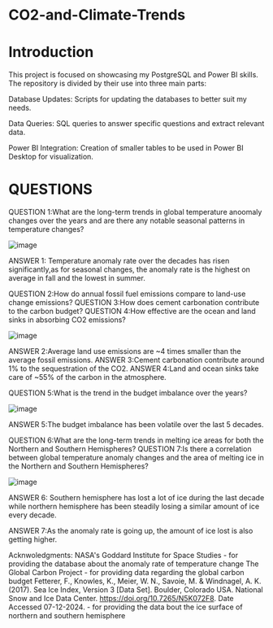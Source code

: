 # CO2-and-Climate-Trends
# Introduction
This project is focused on showcasing my PostgreSQL and Power BI skills. The repository is divided by their use into three main parts: 

Database Updates: Scripts for updating the databases to better suit my needs.

Data Queries: SQL queries to answer specific questions and extract relevant data.

Power BI Integration: Creation of smaller tables to be used in Power BI Desktop for visualization.

# QUESTIONS
QUESTION 1:What are the long-term trends in global temperature anoomaly changes over the years and are there any notable seasonal patterns in temperature changes?


![image](https://github.com/user-attachments/assets/61da5753-f027-4fd2-864b-44708ccc5483)

ANSWER 1: Temperature anomaly rate over the decades has risen significantly,as for seasonal changes, the anomaly rate is the highest on average in fall and the lowest in summer. 

QUESTION 2:How do annual fossil fuel emissions compare to land-use change emissions?
QUESTION 3:How does cement carbonation contribute to the carbon budget?
QUESTION 4:How effective are the ocean and land sinks in absorbing CO2 emissions?

![image](https://github.com/user-attachments/assets/fc1ca7d5-707b-42ee-99c1-6aecfc64ac6c)

ANSWER 2:Average land use emissions are ~4 times smaller than the average fossil emissions.
ANSWER 3:Cement carbonation contribute around 1% to the sequestration of the CO2.
ANSWER 4:Land and ocean sinks take care of ~55% of the carbon in the atmosphere.

QUESTION 5:What is the trend in the budget imbalance over the years?

![image](https://github.com/user-attachments/assets/f44afb5f-3b83-439a-aa16-4d282550af84)

ANSWER 5:The budget imbalance has been volatile over the last 5 decades.

QUESTION 6:What are the long-term trends in melting ice areas for both the Northern and Southern Hemispheres?
QUESTION 7:Is there a correlation between global temperature anomaly changes and the area of melting ice in the Northern and Southern Hemispheres?

![image](https://github.com/user-attachments/assets/e8ab0cc4-265f-429a-8b4b-a20fee0eab74)

ANSWER 6: Southern hemisphere has lost a lot of ice during the last decade while northern hemisphere has been steadily losing a similar amount of ice every decade.

ANSWER 7:As the anomaly rate is going up, the amount of ice lost is also getting higher.

Acknwoledgments:
NASA's Goddard Institute for Space Studies - for providing the database about the anomaly rate of temperature change
The Global Carbon Project - for providing data regarding the global carbon budget
Fetterer, F., Knowles, K., Meier, W. N., Savoie, M. & Windnagel, A. K. (2017). Sea Ice Index, Version 3 [Data Set]. Boulder, Colorado USA. National Snow and Ice Data Center. https://doi.org/10.7265/N5K072F8. Date Accessed 07-12-2024. - for providing the data bout the ice surface of northern and southern hemisphere
